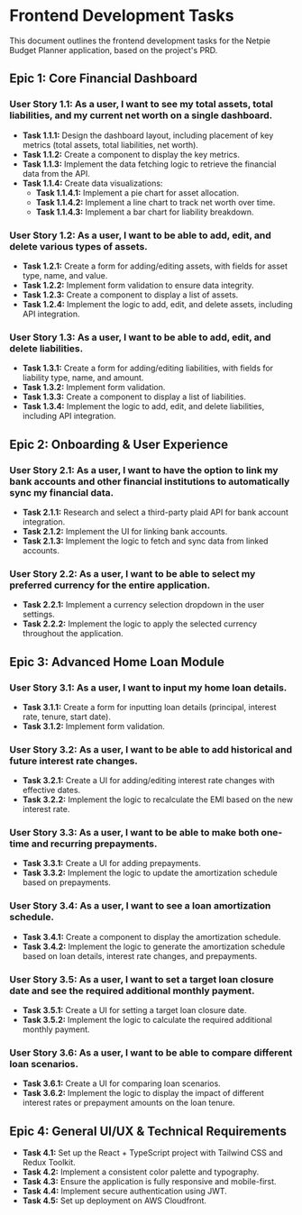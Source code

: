 # Frontend Development Tasks

This document outlines the frontend development tasks for the Netpie Budget Planner application, based on the project's PRD.

## Epic 1: Core Financial Dashboard

### User Story 1.1: As a user, I want to see my total assets, total liabilities, and my current net worth on a single dashboard.

- **Task 1.1.1:** Design the dashboard layout, including placement of key metrics (total assets, total liabilities, net worth).
- **Task 1.1.2:** Create a component to display the key metrics.
- **Task 1.1.3:** Implement the data fetching logic to retrieve the financial data from the API.
- **Task 1.1.4:** Create data visualizations:
    - **Task 1.1.4.1:** Implement a pie chart for asset allocation.
    - **Task 1.1.4.2:** Implement a line chart to track net worth over time.
    - **Task 1.1.4.3:** Implement a bar chart for liability breakdown.

### User Story 1.2: As a user, I want to be able to add, edit, and delete various types of assets.

- **Task 1.2.1:** Create a form for adding/editing assets, with fields for asset type, name, and value.
- **Task 1.2.2:** Implement form validation to ensure data integrity.
- **Task 1.2.3:** Create a component to display a list of assets.
- **Task 1.2.4:** Implement the logic to add, edit, and delete assets, including API integration.

### User Story 1.3: As a user, I want to be able to add, edit, and delete liabilities.

- **Task 1.3.1:** Create a form for adding/editing liabilities, with fields for liability type, name, and amount.
- **Task 1.3.2:** Implement form validation.
- **Task 1.3.3:** Create a component to display a list of liabilities.
- **Task 1.3.4:** Implement the logic to add, edit, and delete liabilities, including API integration.

## Epic 2: Onboarding & User Experience

### User Story 2.1: As a user, I want to have the option to link my bank accounts and other financial institutions to automatically sync my financial data.

- **Task 2.1.1:** Research and select a third-party plaid API for bank account integration.
- **Task 2.1.2:** Implement the UI for linking bank accounts.
- **Task 2.1.3:** Implement the logic to fetch and sync data from linked accounts.

### User Story 2.2: As a user, I want to be able to select my preferred currency for the entire application.

- **Task 2.2.1:** Implement a currency selection dropdown in the user settings.
- **Task 2.2.2:** Implement the logic to apply the selected currency throughout the application.

## Epic 3: Advanced Home Loan Module

### User Story 3.1: As a user, I want to input my home loan details.

- **Task 3.1.1:** Create a form for inputting loan details (principal, interest rate, tenure, start date).
- **Task 3.1.2:** Implement form validation.

### User Story 3.2: As a user, I want to be able to add historical and future interest rate changes.

- **Task 3.2.1:** Create a UI for adding/editing interest rate changes with effective dates.
- **Task 3.2.2:** Implement the logic to recalculate the EMI based on the new interest rate.

### User Story 3.3: As a user, I want to be able to make both one-time and recurring prepayments.

- **Task 3.3.1:** Create a UI for adding prepayments.
- **Task 3.3.2:** Implement the logic to update the amortization schedule based on prepayments.

### User Story 3.4: As a user, I want to see a loan amortization schedule.

- **Task 3.4.1:** Create a component to display the amortization schedule.
- **Task 3.4.2:** Implement the logic to generate the amortization schedule based on loan details, interest rate changes, and prepayments.

### User Story 3.5: As a user, I want to set a target loan closure date and see the required additional monthly payment.

- **Task 3.5.1:** Create a UI for setting a target loan closure date.
- **Task 3.5.2:** Implement the logic to calculate the required additional monthly payment.

### User Story 3.6: As a user, I want to be able to compare different loan scenarios.

- **Task 3.6.1:** Create a UI for comparing loan scenarios.
- **Task 3.6.2:** Implement the logic to display the impact of different interest rates or prepayment amounts on the loan tenure.

## Epic 4: General UI/UX & Technical Requirements

- **Task 4.1:** Set up the React + TypeScript project with Tailwind CSS and Redux Toolkit.
- **Task 4.2:** Implement a consistent color palette and typography.
- **Task 4.3:** Ensure the application is fully responsive and mobile-first.
- **Task 4.4:** Implement secure authentication using JWT.
- **Task 4.5:** Set up deployment on AWS Cloudfront.
